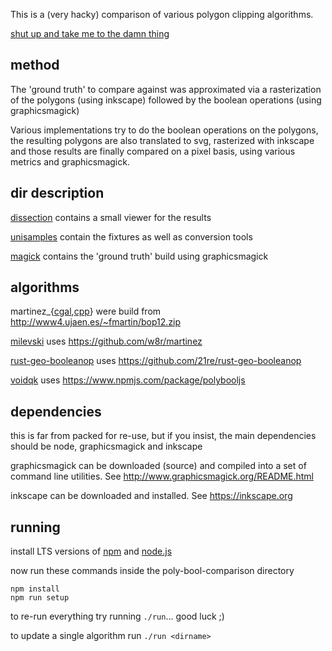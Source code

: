 This is a (very hacky) comparison of various polygon clipping algorithms.

[shut up and take me to the damn thing](https://daef.github.io/poly-bool-comparison/dissection/)

## method

The 'ground truth' to compare against was approximated via a rasterization of
the polygons (using inkscape) followed by the boolean operations (using graphicsmagick)

Various implementations try to do the boolean operations on the polygons, the resulting
polygons are also translated to svg, rasterized with inkscape and those results are
finally compared on a pixel basis, using various metrics and graphicsmagick.

## dir description

[dissection](https://github.com/daef/poly-bool-comparison/tree/master/dissection) contains a small viewer for the results

[unisamples](https://github.com/daef/poly-bool-comparison/tree/master/unisamples) contain the fixtures as well as conversion tools

[magick](https://github.com/daef/poly-bool-comparison/tree/master/magick) contains the 'ground truth' build using graphicsmagick

## algorithms

martinez_{[cgal](https://github.com/daef/poly-bool-comparison/tree/master/martinez_cgal),[cpp](https://github.com/daef/poly-bool-comparison/tree/master/martinez_cpp)} were build from http://www4.ujaen.es/~fmartin/bop12.zip

[milevski](https://github.com/daef/poly-bool-comparison/tree/master/milevski) uses https://github.com/w8r/martinez

[rust-geo-booleanop](https://github.com/daef/poly-bool-comparison/tree/master/rust-geo-booleanop) uses https://github.com/21re/rust-geo-booleanop

[voidqk](https://github.com/daef/poly-bool-comparison/tree/master/voidqk) uses https://www.npmjs.com/package/polybooljs

## dependencies

this is far from packed for re-use, but if you insist, the main dependencies should be node, graphicsmagick and inkscape

graphicsmagick can be downloaded (source) and compiled into a set of command line utilities. See http://www.graphicsmagick.org/README.html

inkscape can be downloaded and installed. See https://inkscape.org

## running

install LTS versions of [npm](https://www.npmjs.com/) and [node.js](https://nodejs.org/en/)

now run these commands inside the poly-bool-comparison directory
```
npm install
npm run setup
```

to re-run everything try running `./run`... good luck ;)

to update a single algorithm run `./run <dirname>`

